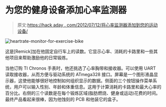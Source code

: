 # 为您的健身设备添加心率监测器

> 原文:[https://hack aday . com/2012/07/12/将心率监测器添加到您的运动设备/](https://hackaday.com/2012/07/12/adding-a-heart-rate-monitor-to-your-exercise-equipment/)

![](../Images/3789c2d206c222dee308cfefef2ed316.png "heartrate-monitor-for-exercise-bike")

这是[Remick]加在他固定自行车上的读数。它显示心率、消耗的卡路里和一些其他项目来帮助激励他的日常锻炼。

当他订购 TI Chronos 手表时，他还挑选了心率胸带和接收器。可以使用 UART 读取接收器，从而方便与驱动系统的 ATmega328 接口。屏幕是一个图形液晶显示器，这使他能够很好地控制如何组织显示的数据。侧面的三个按钮操作菜单系统，用户可以输入性别、年龄和体重信息。这用于计算消耗的卡路里和最大心率的百分比。右侧的三个读数是在每个锻炼区域(脂肪燃烧、健身或运动)花费的时间。最终产品看起来很棒，因为他蚀刻的 PCB 和他装它的盒子。